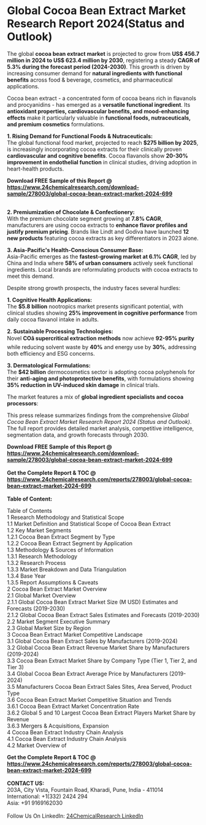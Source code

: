 <h1>Global Cocoa Bean Extract Market Research Report 2024(Status and Outlook)</h1><p>The global <strong>cocoa bean extract market</strong> is projected to grow from <strong>US$ 456.7 million in 2024 to US$ 623.4 million by 2030</strong>, registering a steady <strong>CAGR of 5.3% during the forecast period (2024-2030)</strong>. This growth is driven by increasing consumer demand for <strong>natural ingredients with functional benefits</strong> across food &amp; beverage, cosmetics, and pharmaceutical applications.</p><p>Cocoa bean extract - a concentrated form of cocoa beans rich in flavanols and procyanidins - has emerged as a <strong>versatile functional ingredient</strong>. Its <strong>antioxidant properties, cardiovascular benefits, and mood-enhancing effects</strong> make it particularly valuable in <strong>functional foods, nutraceuticals, and premium cosmetics</strong> formulations.</p><p><strong>1. Rising Demand for Functional Foods &amp; Nutraceuticals:</strong><br>
The global functional food market, projected to reach <strong>$275 billion by 2025</strong>, is increasingly incorporating cocoa extracts for their clinically proven <strong>cardiovascular and cognitive benefits</strong>. Cocoa flavanols show <strong>20-30% improvement in endothelial function</strong> in clinical studies, driving adoption in heart-health products.</p><div><b>Download FREE Sample of this Report @ 
            <a href="https://www.24chemicalresearch.com/download-sample/278003/global-cocoa-bean-extract-market-2024-699">
            https://www.24chemicalresearch.com/download-sample/278003/global-cocoa-bean-extract-market-2024-699</a></b></div><br><p><strong>2. Premiumization of Chocolate &amp; Confectionery:</strong><br>
With the premium chocolate segment growing at <strong>7.8% CAGR</strong>, manufacturers are using cocoa extracts to <strong>enhance flavor profiles and justify premium pricing</strong>. Brands like Lindt and Godiva have launched <strong>12 new products</strong> featuring cocoa extracts as key differentiators in 2023 alone.</p><p><strong>3. Asia-Pacific's Health-Conscious Consumer Base:</strong><br>
Asia-Pacific emerges as the <strong>fastest-growing market at 6.1% CAGR</strong>, led by China and India where <strong>58% of urban consumers</strong> actively seek functional ingredients. Local brands are reformulating products with cocoa extracts to meet this demand.</p><p>Despite strong growth prospects, the industry faces several hurdles:</p><p><strong>1. Cognitive Health Applications:</strong><br>
The <strong>$5.8 billion</strong> nootropics market presents significant potential, with clinical studies showing <strong>25% improvement in cognitive performance</strong> from daily cocoa flavanol intake in adults.</p><p><strong>2. Sustainable Processing Technologies:</strong><br>
Novel <strong>COâ supercritical extraction methods</strong> now achieve <strong>92-95% purity</strong> while reducing solvent waste by <strong>40%</strong> and energy use by <strong>30%</strong>, addressing both efficiency and ESG concerns.</p><p><strong>3. Dermatological Formulations:</strong><br>
The <strong>$42 billion</strong> dermocosmetics sector is adopting cocoa polyphenols for their <strong>anti-aging and photoprotective benefits</strong>, with formulations showing <strong>35% reduction in UV-induced skin damage</strong> in clinical trials.</p><p>The market features a mix of <strong>global ingredient specialists and cocoa processors</strong>:</p><p>This press release summarizes findings from the comprehensive <em>Global Cocoa Bean Extract Market Research Report 2024 (Status and Outlook)</em>. The full report provides detailed market analysis, competitive intelligence, segmentation data, and growth forecasts through 2030.</p><div><b>Download FREE Sample of this Report @ 
            <a href="https://www.24chemicalresearch.com/download-sample/278003/global-cocoa-bean-extract-market-2024-699">
            https://www.24chemicalresearch.com/download-sample/278003/global-cocoa-bean-extract-market-2024-699</a></b></div><br><div><b>Get the Complete Report & TOC @ 
            <a href="https://www.24chemicalresearch.com/reports/278003/global-cocoa-bean-extract-market-2024-699">
            https://www.24chemicalresearch.com/reports/278003/global-cocoa-bean-extract-market-2024-699</a></b></div><br>
            <b>Table of Content:</b><p>Table of Contents<br />
1 Research Methodology and Statistical Scope<br />
1.1 Market Definition and Statistical Scope of Cocoa Bean Extract<br />
1.2 Key Market Segments<br />
1.2.1 Cocoa Bean Extract Segment by Type<br />
1.2.2 Cocoa Bean Extract Segment by Application<br />
1.3 Methodology & Sources of Information<br />
1.3.1 Research Methodology<br />
1.3.2 Research Process<br />
1.3.3 Market Breakdown and Data Triangulation<br />
1.3.4 Base Year<br />
1.3.5 Report Assumptions & Caveats<br />
2 Cocoa Bean Extract Market Overview<br />
2.1 Global Market Overview<br />
2.1.1 Global Cocoa Bean Extract Market Size (M USD) Estimates and Forecasts (2019-2030)<br />
2.1.2 Global Cocoa Bean Extract Sales Estimates and Forecasts (2019-2030)<br />
2.2 Market Segment Executive Summary<br />
2.3 Global Market Size by Region<br />
3 Cocoa Bean Extract Market Competitive Landscape<br />
3.1 Global Cocoa Bean Extract Sales by Manufacturers (2019-2024)<br />
3.2 Global Cocoa Bean Extract Revenue Market Share by Manufacturers (2019-2024)<br />
3.3 Cocoa Bean Extract Market Share by Company Type (Tier 1, Tier 2, and Tier 3)<br />
3.4 Global Cocoa Bean Extract Average Price by Manufacturers (2019-2024)<br />
3.5 Manufacturers Cocoa Bean Extract Sales Sites, Area Served, Product Type<br />
3.6 Cocoa Bean Extract Market Competitive Situation and Trends<br />
3.6.1 Cocoa Bean Extract Market Concentration Rate<br />
3.6.2 Global 5 and 10 Largest Cocoa Bean Extract Players Market Share by Revenue<br />
3.6.3 Mergers & Acquisitions, Expansion<br />
4 Cocoa Bean Extract Industry Chain Analysis<br />
4.1 Cocoa Bean Extract Industry Chain Analysis<br />
4.2 Market Overview of</p><div><b>Get the Complete Report & TOC @ 
            <a href="https://www.24chemicalresearch.com/reports/278003/global-cocoa-bean-extract-market-2024-699">
            https://www.24chemicalresearch.com/reports/278003/global-cocoa-bean-extract-market-2024-699</a></b></div><br><b>CONTACT US:</b><br>
            203A, City Vista, Fountain Road, Kharadi, Pune, India - 411014<br>
            International: +1(332) 2424 294<br>
            Asia: +91 9169162030 <br><br>
            Follow Us On LinkedIn: <a href="https://www.linkedin.com/company/24chemicalresearch/">24ChemicalResearch LinkedIn</a>